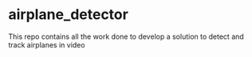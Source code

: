 # airplane_detector
This repo contains all the work done to develop a solution to detect and track airplanes in video
